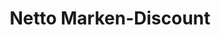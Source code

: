 ---
title: "Netto Marken-Discount"
url: /dorsten/netto-marken-discount-fritz-eggeling-allee/
shop: Supermarkt
---